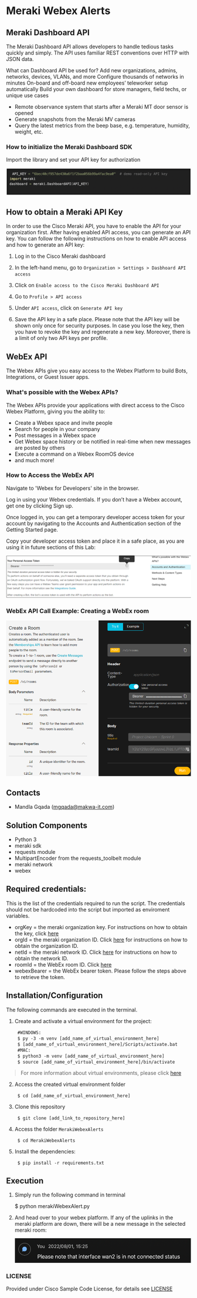# Meraki Webex Alerts
## Meraki Dashboard API
The Meraki Dashboard API allows developers to handle tedious tasks quickly and simply. The API uses familiar REST conventions over HTTP with JSON data.

What can Dashboard API be used for?
Add new organizations, admins, networks, devices, VLANs, and more
Configure thousands of networks in minutes
On-board and off-board new employees’ teleworker setup automatically
Build your own dashboard for store managers, field techs, or unique use cases

* Remote observance system that starts after a Meraki MT door sensor is opened
* Generate snapshots from the Meraki MV cameras
* Query the latest metrics from the beep base, e.g. temperature, humidity, weight, etc.

### How to initialize the Meraki Dashboard SDK
Import the library and set your API key for authorization

![meraki](images/merakiDashboardAPI.png)

## How to obtain a Meraki API Key

In order to use the Cisco Meraki API, you have to enable the API for your organization first. After having enabled API access, you can generate an API key. You can follow the following instructions on how to enable API access and how to generate an API key:

1. Log in to the Cisco Meraki dashboard

2. In the left-hand menu, go to `Organization > Settings > Dasbhoard API access`

3. Click on `Enable access to the Cisco Meraki Dashboard API`

4. Go to `Profile > API access`

5. Under `API access`, click on `Generate API key`

6. Save the API key in a safe place. Please note that the API key will be shown only once for security purposes. In case you lose the key, then you have to revoke the key and regenerate a new key. Moreover, there is a limit of only two API keys per profile. 

## WebEx API
The Webex APIs give you easy access to the Webex Platform to build Bots, Integrations, or Guest Issuer apps.

### What's possible with the Webex APIs?

The Webex APIs provide your applications with direct access to the Cisco Webex Platform, giving you the ability to:

* Create a Webex space and invite people
* Search for people in your company
* Post messages in a Webex space
* Get Webex space history or be notified in real-time when new messages are posted by others
* Execute a command on a Webex RoomOS device
* and much more!

### How to Access the WebEx API

Navigate to 'Webex for Developers' site in the browser.

Log in using your Webex credentials.
If you don’t have a Webex account, get one by clicking Sign up.

Once logged in, you can get a temporary developer access token for your account by navigating to the Accounts and Authentication section of the Getting Started page.

Copy your developer access token and place it in a safe place, as you are using it in future sections of this Lab:

![token](images/webexToken.png)

### WebEx API Call Example: Creating a WebEx room
![room](images/createWebExRoom.png)

## Contacts
* Mandla Gqada (mgqada@makwa-it.com)

## Solution Components
* Python 3
* meraki sdk
* requests module
* MultipartEncoder from the requests_toolbelt module
* meraki network
* webex

## Required credentials:
This is the list of the credentials required to run the script. The credentials should not be hardcoded into the script but imported as enviroment variables.

* orgKey = the meraki organization key. For instructions on how to obtain the key, click [here](https://documentation.meraki.com/General_Administration/Other_Topics/Cisco_Meraki_Dashboard_API#:~:text=After%20enabling%20the%20API%2C%20go,API%20key%20on%20your%20profile.)
* orgId = the meraki organization ID. Click [here](https://community.cisco.com/t5/mobility-discussions/how-do-i-find-out-the-organization-id-and-network-id-to-use-for/td-p/3532452) for instructions on how to obtain the organization ID.
* netId = the meraki network ID. Click [here](https://community.cisco.com/t5/mobility-discussions/how-do-i-find-out-the-organization-id-and-network-id-to-use-for/td-p/3532452) for instructions on how to obtain the network ID.
* roomId = the WebEx room ID. Click [here](https://developer.webex.com/docs/api/v1/rooms)
* webexBearer = the WebEx bearer token. Please follow the steps above to retrieve the token.


## Installation/Configuration

The following commands are executed in the terminal.

1. Create and activate a virtual environment for the project:
   
        #WINDOWS:
        $ py -3 -m venv [add_name_of_virtual_environment_here] 
        $ [add_name_of_virtual_environment_here]/Scripts/activate.bat
        #MAC:
        $ python3 -m venv [add_name_of_virtual_environment_here] 
        $ source [add_name_of_virtual_environment_here]/bin/activate
        
> For more information about virtual environments, please click [here](https://docs.python.org/3/tutorial/venv.html)

2. Access the created virtual environment folder

        $ cd [add_name_of_virtual_environment_here]

3. Clone this repository

        $ git clone [add_link_to_repository_here]

4. Access the folder `MerakiWebexAlerts`

        $ cd MerakiWebexAlerts

5. Install the dependencies:

        $ pip install -r requirements.txt


## Execution
1.  Simply run the following command in terminal

    $ python merakiWebexAlert.py

2.  And head over to your webex platform. If any of the uplinks in the meraki platform are down, there will be a new message in the selected meraki room:
    
    ![uplinkStatus](images/uplinkStatus.png)


### LICENSE

Provided under Cisco Sample Code License, for details see [LICENSE](license.md)
